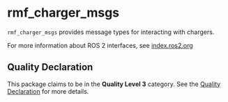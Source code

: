 # rmf\_charger\_msgs

`rmf_charger_msgs` provides message types for interacting with chargers.

For more information about ROS 2 interfaces, see [index.ros2.org](https://index.ros.org/doc/ros2/Concepts/About-ROS-Interfaces/)

## Quality Declaration

This package claims to be in the **Quality Level 3** category. See the [Quality Declaration](QUALITY_DECLARATION.md) for more details.
